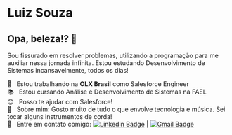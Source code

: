 # Luiz Souza

## Opa, beleza!? 👋
Sou fissurado em resolver problemas, utilizando a programação para me auxiliar nessa jornada infinita.
Estou estudando Desenvolvimento de Sistemas incansavelmente, todos os dias!

  👾  &nbsp; Estou trabalhando na **OLX Brasil** como Salesforce Engineer
 <br/> :books: &nbsp; Estou cursando Análise e Desenvolvimento de Sistemas na FAEL
 <br/> :blush: &nbsp; Posso te ajudar com Salesforce! 
 <br/> :guitar:  &nbsp; Sobre mim: Gosto muito de tudo o que envolve tecnologia e música. Sei tocar alguns instrumentos de corda!
 <br/> :email: &nbsp; Entre em contato comigo: [![Linkedin Badge](https://img.shields.io/badge/-LuizSouza-blue?style=flat-square&logo=Linkedin&logoColor=white&link=https://www.linkedin.com/in/luiz-souza-a1244a113/)](https://www.linkedin.com/in/lusouza42/) 
| 
[![Gmail Badge](https://img.shields.io/badge/-hpsouza.luiz@gmail.com-c14438?style=flat-square&logo=Gmail&logoColor=white&link=mailto:hpsouza.luiz@gmail.com)](mailto:hpsouza.luiz@gmail.com)

```
